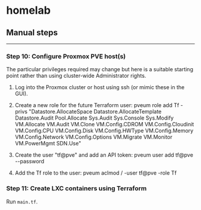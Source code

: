 # homelab

## Manual steps

---

### Step 10: Configure Proxmox PVE host(s)

The particular privileges required may change but here is a suitable starting point rather than using cluster-wide Administrator rights.

1. Log into the Proxmox cluster or host using ssh (or mimic these in the GUI).

2. Create a new role for the future Terraform user:
        pveum role add Tf -privs "Datastore.AllocateSpace Datastore.AllocateTemplate Datastore.Audit Pool.Allocate Sys.Audit Sys.Console Sys.Modify VM.Allocate VM.Audit VM.Clone VM.Config.CDROM VM.Config.Cloudinit VM.Config.CPU VM.Config.Disk VM.Config.HWType VM.Config.Memory VM.Config.Network VM.Config.Options VM.Migrate VM.Monitor VM.PowerMgmt SDN.Use"

3. Create the user "tf@pve" and add an API token:
        pveum user add tf@pve --password <password>

4. Add the Tf role to the user:
        pveum aclmod / -user tf@pve -role Tf

### Step 11: Create LXC containers using Terraform

Run `main.tf`.
